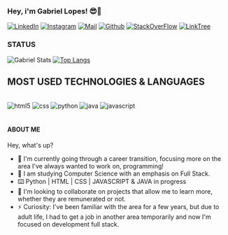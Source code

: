 
### Hey, i'm Gabriel Lopes! 😎🤞

[![LinkedIn](https://img.shields.io/badge/LinkedIn-0077B5?style=for-the-badge&logo=linkedin&logoColor=white)](https://www.linkedin.com/in/gael-lopes/)
[![Instagram](https://img.shields.io/badge/Instagram-E4405F?style=for-the-badge&logo=instagram&logoColor=white)](https://www.instagram.com/moitagael/)
[![Mail](https://img.shields.io/badge/ProtonMail-8B89CC?style=for-the-badge&logo=protonmail&logoColor=white)](https://is.gd/gaellopes)
[![Github](https://img.shields.io/badge/GitHub-100000?style=for-the-badge&logo=github&logoColor=white)](https://github.com/GabrielLDN)
[![StackOverFlow](https://img.shields.io/badge/Stack_Overflow-FE7A16?style=for-the-badge&logo=stack-overflow&logoColor=white)](https://stackoverflow.com/users/21343826/gabriel-lopes)
[![LinkTree](https://img.shields.io/badge/linktree-39E09B?style=for-the-badge&logo=linktree&logoColor=white)](https://linktr.ee/gaellopes.com)


### STATUS

![Gabriel Stats](https://github-readme-stats.vercel.app/api?username=GabrielLDN&show_icons=true&theme=dark)
[![Top Langs](https://github-readme-stats.vercel.app/api/top-langs/?username=GabrielLDN&layout=compact&langs_count=16&theme=dark)](https://github.com/GabrielLDN/github-readme-stats)

## MOST USED TECHNOLOGIES & LANGUAGES

<div style="display: inline_block"><br/>
    <img alt="html5" src="https://img.shields.io/badge/HTML5-E34F26?style=for-the-badge&logo=html5&logoColor=white"/>
       <img alt="css" src="https://img.shields.io/badge/CSS3-1572B6?style=for-the-badge&logo=css3&logoColor=white"/>
       <img alt="python" src="https://img.shields.io/badge/Python-14354C?style=for-the-badge&logo=python&logoColor=white"/>
       <img alt="java" src="https://img.shields.io/badge/Java-ED8B00?style=for-the-badge&logo=openjdk&logoColor=white"/>
       <img alt="javascript" src="https://img.shields.io/badge/JavaScript-323330?style=for-the-badge&logo=javascript&logoColor=F7DF1E"/>

        
</div><br/>

#### ABOUT ME

Hey, what's up?



- 🔭 I'm currently going through a career transition, focusing more on the area I've always wanted to work on, programming!
- 🌱 I am studying Computer Science with an emphasis on Full Stack.
- ⌨️ Python | HTML | CSS | JAVASCRIPT & JAVA in progress
- 👯 I'm looking to collaborate on projects that allow me to learn more, whether they are remunerated or not.
- ⚡ Curiosity: I've been familiar with the area for a few years, but due to adult life, I had to get a job in another area temporarily and now I'm focused on development full stack.
